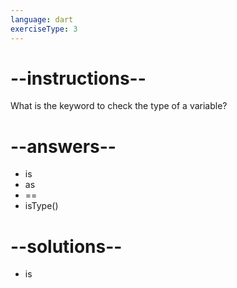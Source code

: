 ```yaml
---
language: dart
exerciseType: 3
---
```


# --instructions--

What is the keyword to check the type of a variable?

# --answers--

- is
- as
- ==
- isType()

# --solutions--

- is

